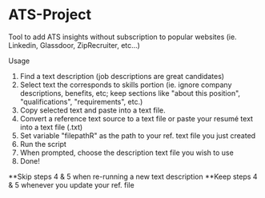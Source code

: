 # ATS-Project
Tool to add ATS insights without subscription to popular websites (ie. Linkedin, Glassdoor, ZipRecruiter, etc...)

Usage

1) Find a text description (job descriptions are great candidates)
2) Select text the corresponds to skills portion (ie. ignore company descriptions, benefits, etc; keep sections like "about this position", "qualifications", "requirements", etc.)
3) Copy selected text and paste into a text file.
4) Convert a reference text source to a text file or paste your resumé text into a text file (.txt)
5) Set variable "filepathR" as the path to your ref. text file you just created
6) Run the script
7) When prompted, choose the description text file you wish to use
8) Done!

**Skip steps 4 & 5 when re-running a new text description
**Keep steps 4 & 5 whenever you update your ref. file
